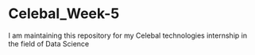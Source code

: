 # Celebal_Week-5
I am maintaining this repository for my Celebal technologies internship in the field of Data Science
